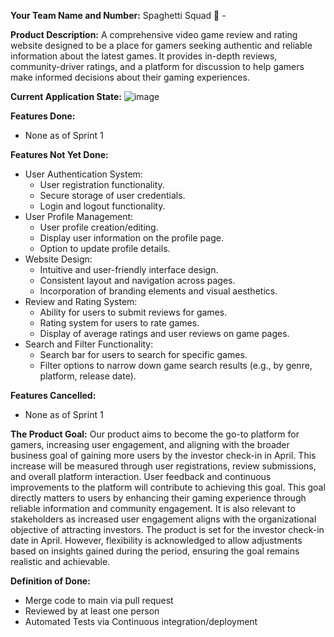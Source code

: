 **Your Team Name and Number:**
Spaghetti Squad 🍝 - 

**Product Description:**
A comprehensive video game review and rating website designed to be a place for gamers seeking authentic and reliable information about the latest games. 
It provides in-depth reviews, community-driver ratings, and a platform for discussion to help gamers make informed decisions about their gaming experiences. 


**Current Application State:**
![image](https://github.com/Akhilknowsdawae/GameScore/assets/22270009/11bb7bc5-d868-46bc-a87c-3cb93b956ef4)


**Features Done:** 
- None as of Sprint 1

**Features Not Yet Done:** 
- User Authentication System:
  - User registration functionality.
  - Secure storage of user credentials.
  - Login and logout functionality.
- User Profile Management:
  - User profile creation/editing.
  - Display user information on the profile page.
  - Option to update profile details.
- Website Design:
  - Intuitive and user-friendly interface design.
  - Consistent layout and navigation across pages.
  - Incorporation of branding elements and visual aesthetics.
- Review and Rating System:
  - Ability for users to submit reviews for games.
  - Rating system for users to rate games.
  - Display of average ratings and user reviews on game pages.
- Search and Filter Functionality:
  - Search bar for users to search for specific games.
  - Filter options to narrow down game search results (e.g., by genre, platform, release date).

**Features Cancelled:**
- None as of Sprint 1

**The Product Goal:**
Our product aims to become the go-to platform for gamers, increasing user engagement, and aligning with the broader business goal of gaining more users by the investor check-in in April.
This increase will be measured through user registrations, review submissions, and overall platform interaction. User feedback and continuous improvements to the platform will contribute to achieving this goal. 
This goal directly matters to users by enhancing their gaming experience through reliable information and community engagement. It is also relevant to stakeholders as increased user engagement aligns with the organizational objective of attracting investors. 
The product is set for the investor check-in date in April. However, flexibility is acknowledged to allow adjustments based on insights gained during the period, ensuring the goal remains realistic and achievable.


**Definition of Done:**
- Merge code to main via pull request
- Reviewed by at least one person
- Automated Tests via Continuous integration/deployment
